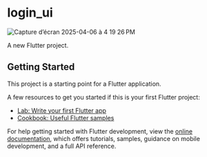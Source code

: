 # login_ui

![Capture d’écran 2025-04-06 à 4 19 26 PM](https://github.com/user-attachments/assets/f6146f31-c023-43af-af77-8055c6668bf8)


A new Flutter project.

## Getting Started

This project is a starting point for a Flutter application.

A few resources to get you started if this is your first Flutter project:

- [Lab: Write your first Flutter app](https://docs.flutter.dev/get-started/codelab)
- [Cookbook: Useful Flutter samples](https://docs.flutter.dev/cookbook)

For help getting started with Flutter development, view the
[online documentation](https://docs.flutter.dev/), which offers tutorials,
samples, guidance on mobile development, and a full API reference.

